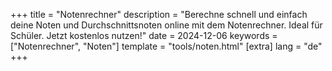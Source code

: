 +++
title = "Notenrechner"
description = "Berechne schnell und einfach deine Noten und Durchschnittsnoten online mit dem Notenrechner. Ideal für Schüler. Jetzt kostenlos nutzen!"
date = 2024-12-06
keywords = ["Notenrechner", "Noten"]
template = "tools/noten.html"
[extra]
lang = "de"
+++